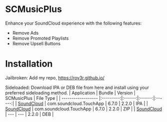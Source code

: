 # SCMusicPlus
Enhance your SoundCloud experience with the following features:
- Remove Ads
- Remove Promoted Playlists
- Remove Upsell Buttons

# Installation
Jailbroken: Add my repo, https://rov3r.github.io/

Sideloaded: Download IPA or DEB file from here and install using your preferred sideloading method.
        | Application | Bundle | Version | SCMusicPlus | File Type |
        | ------------------ |:---------:|:------:|:------:|:------:|
        | [SoundCloud](https://rov3r.github.io/depiction/com.rov3r.scmusicplus/soundcloud_6.7.0_SCMusicPlus_2.2.0.ipa) | com.soundcloud.TouchApp | 6.7.0 | 2.2.0 | IPA |
        | [SoundCloud](https://rov3r.github.io/depiction/com.rov3r.scmusicplus/soundcloud_6.7.0_SCMusicPlus_2.2.0.zip) | com.soundcloud.TouchApp | 6.7.0 | 2.2.0 | ZIP |
        | [SoundCloud](https://github.com/Rov3r/rov3r.github.io/blob/master/deb/com.rov3r.scmusicplus_2.2.0_iphoneos-arm.deb) | --- | --- | 2.2.0 | DEB |
